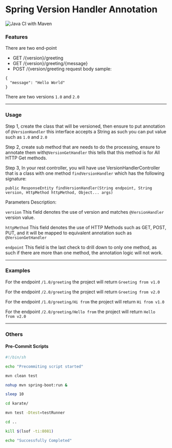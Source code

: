 # Spring Version Handler Annotation

![Java CI with Maven](https://github.com/shah-smit/custom-version-annotation/workflows/Java%20CI%20with%20Maven/badge.svg)

### Features
There are two end-point
- GET /{version}/greeting
- GET /{version}/greeting/{message}
- POST /{version/greeting
request body sample:
```json5
{
  "message": "Hello World"
}
```

There are two versions `1.0` and `2.0`

---

### Usage

Step 1, create the class that will be versioned, then ensure to put annotation of `@VersionHandler` this interface accepts a String as such you can put value such as `1.0` and `2.0`

Step 2, create sub method that are needs to do the processing, ensure to annotate them with`@VersionGetHandler` this tells that this method is for All HTTP Get methods.

Step 3, In your rest controller, you will have use VersionHandlerController that is a class with one method `findVersionHandler` which has the following signature:

```
public ResponseEntity findVersionHandler(String endpoint, String version, HttpMethod httpMethod, Object... args)
```

Parameters Description:

`version` This field denotes the use of version and matches `@VersionHandler` version value. 

`httpMethod` This field denotes the use of HTTP Methods such as GET, POST, PUT, and it will be mapped to equivalent annotation such as `@VersionGetHandler`

`endpoint` This field is the last check to drill down to only one method, as such if there are more than one method, the annotation logic will not work. 


---

### Examples

For the endpoint `/1.0/greeting` the project will return `Greeting from v1.0`

For the endpoint `/2.0/greeting` the project will return `Greeting from v2.0`

For the endpoint `/1.0/greeting/Hi from` the project will return `Hi from v1.0`

For the endpoint `/2.0/greeting/Hello from` the project will return `Hello from v2.0`

---

### Others

#### Pre-Commit Scripts

```bash
#!/bin/sh

echo "Precommiting script started"

mvn clean test

nohup mvn spring-boot:run &

sleep 10

cd karate/

mvn test -Dtest=testRunner

cd ..

kill $(lsof -ti:8081)

echo "Successfully Completed"
```
